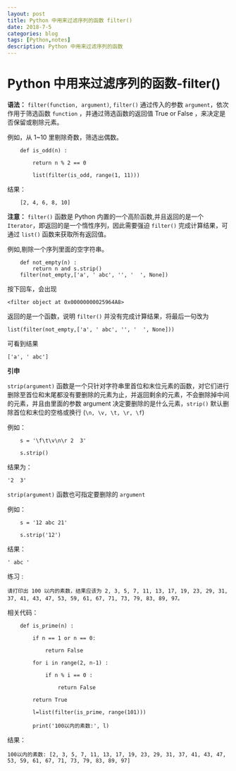```yaml
---
layout: post
title: Python 中用来过滤序列的函数 filter()
date: 2018-7-5
categories: blog
tags: [Python,notes]
description: Python 中用来过滤序列的函数
---
```


# Python 中用来过滤序列的函数-filter()

**语法：**  `filter(function, argument)`, `filter()` 通过传入的参数 `argument`，依次作用于筛选函数 `function` ，并通过筛选函数的返回值 True or False ，来决定是否保留或剔除元素。

例如，从 1~10 里剔除奇数，筛选出偶数。
```
	def is_odd(n) :

		return n % 2 == 0

		list(filter(is_odd, range(1, 11)))
```
结果：
```		
	[2, 4, 6, 8, 10]
```
**注意：** `filter()` 函数是 Python 内置的一个高阶函数,并且返回的是一个 `Iterator`，即返回的是一个惰性序列，因此需要强迫 `filter()` 完成计算结果，可通过 `list()` 函数来获取所有返回值。

例如,剔除一个序列里面的空字符串。
```
	def not_empty(n) :
		return n and s.strip()
	filter(not_empty,['a', ' abc', '', '  ', None])
```

按下回车，会出现
	
	<filter object at 0x00000000025964A8>

返回的是一个函数，说明 `filter()` 并没有完成计算结果，将最后一句改为

	list(filter(not_empty,['a', ' abc', '', '  ', None]))

可看到结果

	['a', ' abc']

**引申**

> 
`strip(argument)` 函数是一个只针对字符串里首位和末位元素的函数，对它们进行删除至首位和末尾都没有要删除的元素为止，并返回剩余的元素，不会删除掉中间的元素，并且由里面的参数 argument 决定要删除的是什么元素，`strip()` 默认删除首位和末位的空格或换行 (`\n, \v, \t, \r, \f`)


例如：
```
	s = '\f\t\v\n\r 2  3'
	
	s.strip()
```
结果为：

	'2  3'

`strip(argument)` 函数也可指定要删除的 `argument` 

例如：
```
	s = '12 abc 21'

	s.strip('12')
```
结果：
	
	' abc '

练习 :

	请打印出 100 以内的素数，结果应该为 2, 3, 5, 7, 11, 13, 17, 19, 23, 29, 31, 37, 41, 43, 47, 53, 59, 61, 67, 71, 73, 79, 83, 89, 97。


相关代码：
```
	def is_prime(n) :

		if n == 1 or n == 0:

			return False

		for i in range(2, n-1) :

			if n % i == 0 :

				return False

		return True  
		
		l=list(filter(is_prime, range(101)))

		print('100以内的素数:', l)
```
结果：

	100以内的素数: [2, 3, 5, 7, 11, 13, 17, 19, 23, 29, 31, 37, 41, 43, 47, 53, 59, 61, 67, 71, 73, 79, 83, 89, 97]

